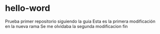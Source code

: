 # hello-word
Prueba primer repositorio siguiendo la guia
Esta es la primera modificación en la nueva rama
Se me olvidaba la segunda modificacion
fin
